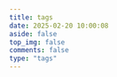 ```yaml
---
title: tags
date: 2025-02-20 10:00:08
aside: false
top_img: false
comments: false
type: "tags"
---
```

